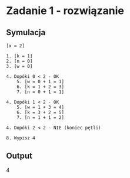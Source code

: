 # Zadanie 1 - rozwiązanie

## Symulacja

```
[x = 2]

1. [k = 1]
2. [n = 0]
3. [w = 0]

4. Dopóki 0 < 2 - OK
    5. [w = 0 + 1 = 1]
    6. [k = 1 + 2 = 3]
    7. [n = 0 + 1 = 1]
    
4. Dopóki 1 < 2 - OK
    5. [w = 1 + 3 = 4]
    6. [k = 3 + 2 = 5]
    7. [n = 1 + 1 = 2]
    
4. Dopóki 2 < 2 - NIE (koniec pętli)

8. Wypisz 4
```

## Output

$4$ 
